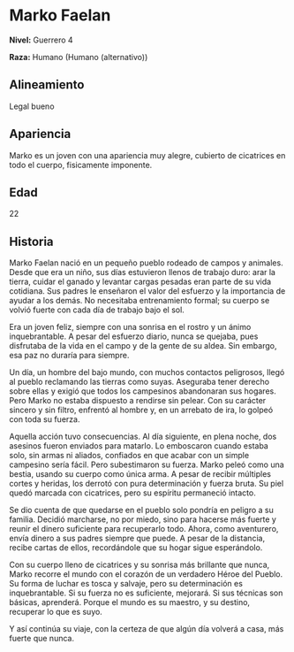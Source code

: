 # Marko Faelan

**Nivel:** Guerrero 4

**Raza:** Humano (Humano (alternativo))

## Alineamiento
Legal bueno

## Apariencia
Marko es un joven con una apariencia muy alegre, cubierto de cicatrices en todo el cuerpo, fisicamente imponente.

## Edad
22

## Historia
Marko Faelan nació en un pequeño pueblo rodeado de campos y animales. Desde que era un niño, sus días estuvieron llenos de trabajo duro: arar la tierra, cuidar el ganado y levantar cargas pesadas eran parte de su vida cotidiana. Sus padres le enseñaron el valor del esfuerzo y la importancia de ayudar a los demás. No necesitaba entrenamiento formal; su cuerpo se volvió fuerte con cada día de trabajo bajo el sol.

Era un joven feliz, siempre con una sonrisa en el rostro y un ánimo inquebrantable. A pesar del esfuerzo diario, nunca se quejaba, pues disfrutaba de la vida en el campo y de la gente de su aldea. Sin embargo, esa paz no duraría para siempre.

Un día, un hombre del bajo mundo, con muchos contactos peligrosos, llegó al pueblo reclamando las tierras como suyas. Aseguraba tener derecho sobre ellas y exigió que todos los campesinos abandonaran sus hogares. Pero Marko no estaba dispuesto a rendirse sin pelear. Con su carácter sincero y sin filtro, enfrentó al hombre y, en un arrebato de ira, lo golpeó con toda su fuerza.

Aquella acción tuvo consecuencias. Al día siguiente, en plena noche, dos asesinos fueron enviados para matarlo. Lo emboscaron cuando estaba solo, sin armas ni aliados, confiados en que acabar con un simple campesino sería fácil. Pero subestimaron su fuerza. Marko peleó como una bestia, usando su cuerpo como única arma. A pesar de recibir múltiples cortes y heridas, los derrotó con pura determinación y fuerza bruta. Su piel quedó marcada con cicatrices, pero su espíritu permaneció intacto.

Se dio cuenta de que quedarse en el pueblo solo pondría en peligro a su familia. Decidió marcharse, no por miedo, sino para hacerse más fuerte y reunir el dinero suficiente para recuperarlo todo. Ahora, como aventurero, envía dinero a sus padres siempre que puede. A pesar de la distancia, recibe cartas de ellos, recordándole que su hogar sigue esperándolo.

Con su cuerpo lleno de cicatrices y su sonrisa más brillante que nunca, Marko recorre el mundo con el corazón de un verdadero Héroe del Pueblo. Su forma de luchar es tosca y salvaje, pero su determinación es inquebrantable. Si su fuerza no es suficiente, mejorará. Si sus técnicas son básicas, aprenderá. Porque el mundo es su maestro, y su destino, recuperar lo que es suyo.

Y así continúa su viaje, con la certeza de que algún día volverá a casa, más fuerte que nunca.



